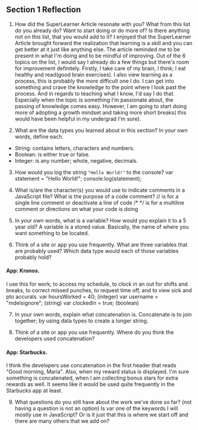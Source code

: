 ## Section 1 Reflection

1. How did the SuperLearner Article resonate with you? What from this list do you already do? Want to start doing or do more of? Is there anything not on this list, that you would add to it?
I enjoyed that the SuperLearner Article brought forward the realization that learning is a skill and you can get better at it just like anything else.  The article reminded me to be present in what I'm doing and to be mindful of improving.  Out of the 6 topics on the list, I would say I already do a few things but there's room for improvement definitely.  Firstly, I take care of my brain, I think; I eat healthy and read(good brain exercises).  I also view learning as a process, this is probably the more difficult one I do.  I can get into something and crave the knowledge to the point where I look past the process.  And in regards to teaching what I know, I'd say I do that.  Especially when the topic is something I'm passionate about, the passing of knowledge comes easy.  However, I am going to start doing more of adopting a growth mindset and taking more short breaks( this would have been helpful in my undergrad I'm sure).  


2. What are the data types you learned about in this section? In your own words, define each.
<ul>
  <li>String: contains letters, characters and numbers.</li>
  <li>Boolean: is either true or false.</li>
  <li>Integer: is any number; whole, negative, decimals.</li>
</ul>


3. How would you log the string `"Hello World!"` to the console?
var statement = "Hello World!";
console.log(statement);


4. What is/are the character(s) you would use to indicate comments in a JavaScript file? What is the purpose of a code comment?
// is for a single line comment or deactivate a line of code
/*  */ is for a multiline comment or directions on what your code is doing


5. In your own words, what is a variable? How would you explain it to a 5 year old?
A variable is a stored value.  Basically, the name of where you want something to be located.  


6. Think of a site or app you use frequently. What are three variables that are probably used? Which data type would each of those variables probably hold?
<h4>App: Kronos.</h4>
I use this for work; to access my schedule, to clock in an out for shifts and breaks, to correct missed punches, to request time off, and to view sick and pto accurals.
var hoursWorked = 40; (integer)
var username = "mdelsignore"; (string)
var clockedIn = true; (boolean)


7. In your own words, explain what concatenation is.
Concatenate is to join together; by using data types to create a longer string.


8. Think of a site or app you use frequently. Where do you think the developers used concatenation?
<h4>App: Starbucks.</h4>  
I think the developers use concatenation in the first header that reads "Good morning, Maria".  Also, when my reward status is displayed.  I'm sure something is concatenated, when I am collecting bonus stars for extra rewards as well.  It seems like it would be used quite frequently in the Starbucks app at least.


9. What questions do you still have about the work we've done so far? (not having a question is not an option)
Is var one of the keywords I will mostly use in JavaScript? Or is it just that this is where we start off and there are many others that we add on?
